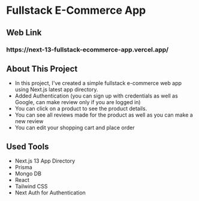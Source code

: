 # Fullstack E-Commerce App

## Web Link
<h3> https://next-13-fullstack-ecommerce-app.vercel.app/ </h3>

## About This Project
 * In this project, I've created a simple fullstack e-commerce web app using Next.js latest app directory.
 * Added Authentication (you can sign up with credentials as well as Google, can make review only if you are logged in)
 * You can click on a product to see the product details.
 * You can see all reviews made for the product as well as you can make a new review
 * You can edit your shopping cart and place order

## Used Tools
 * Next.js 13 App Directory
 * Prisma
 * Mongo DB
 * React
 * Tailwind CSS
 * Next Auth for Authentication
